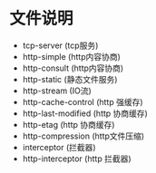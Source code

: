 # 文件说明

- tcp-server (tcp服务)
- http-simple (http内容协商)
- http-consult (http内容协商)
- http-static (静态文件服务)
- http-stream (IO流)
- http-cache-control (http 强缓存)
- http-last-modified (http 协商缓存)
- http-etag (http 协商缓存)
- http-compression (http文件压缩)
- interceptor (拦截器)
- http-interceptor (http 拦截器)
